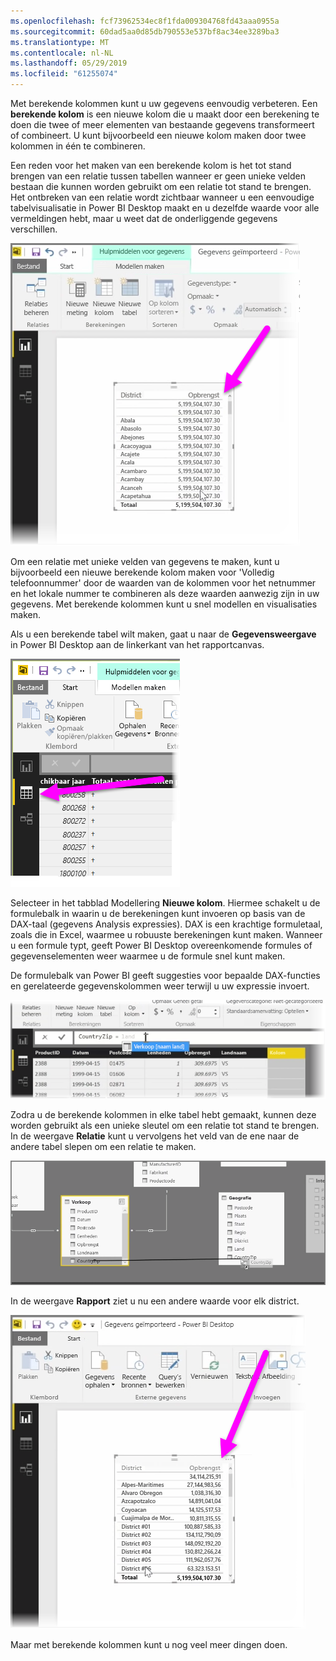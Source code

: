 ```yaml
---
ms.openlocfilehash: fcf73962534ec8f1fda009304768fd43aaa0955a
ms.sourcegitcommit: 60dad5aa0d85db790553e537bf8ac34ee3289ba3
ms.translationtype: MT
ms.contentlocale: nl-NL
ms.lasthandoff: 05/29/2019
ms.locfileid: "61255074"
---
```

Met berekende kolommen kunt u uw gegevens eenvoudig verbeteren. Een **berekende kolom** is een nieuwe kolom die u maakt door een berekening te doen die twee of meer elementen van bestaande gegevens transformeert of combineert. U kunt bijvoorbeeld een nieuwe kolom maken door twee kolommen in één te combineren.

Een reden voor het maken van een berekende kolom is het tot stand brengen van een relatie tussen tabellen wanneer er geen unieke velden bestaan die kunnen worden gebruikt om een relatie tot stand te brengen. Het ontbreken van een relatie wordt zichtbaar wanneer u een eenvoudige tabelvisualisatie in Power BI Desktop maakt en u dezelfde waarde voor alle vermeldingen hebt, maar u weet dat de onderliggende gegevens verschillen.

![](media/2-3-create-calculated-columns/2-3_1.png)

Om een relatie met unieke velden van gegevens te maken, kunt u bijvoorbeeld een nieuwe berekende kolom maken voor 'Volledig telefoonnummer' door de waarden van de kolommen voor het netnummer en het lokale nummer te combineren als deze waarden aanwezig zijn in uw gegevens. Met berekende kolommen kunt u snel modellen en visualisaties maken.

Als u een berekende tabel wilt maken, gaat u naar de **Gegevensweergave** in Power BI Desktop aan de linkerkant van het rapportcanvas.

![](media/2-3-create-calculated-columns/2-3_2.png)

Selecteer in het tabblad Modellering **Nieuwe kolom**. Hiermee schakelt u de formulebalk in waarin u de berekeningen kunt invoeren op basis van de DAX-taal (gegevens Analysis expressies). DAX is een krachtige formuletaal, zoals die in Excel, waarmee u robuuste berekeningen kunt maken. Wanneer u een formule typt, geeft Power BI Desktop overeenkomende formules of gegevenselementen weer waarmee u de formule snel kunt maken.

De formulebalk van Power BI geeft suggesties voor bepaalde DAX-functies en gerelateerde gegevenskolommen weer terwijl u uw expressie invoert.

![](media/2-3-create-calculated-columns/2-3_3.png)

Zodra u de berekende kolommen in elke tabel hebt gemaakt, kunnen deze worden gebruikt als een unieke sleutel om een relatie tot stand te brengen. In de weergave **Relatie** kunt u vervolgens het veld van de ene naar de andere tabel slepen om een relatie te maken.

![](media/2-3-create-calculated-columns/2-3_4.png)

In de weergave **Rapport** ziet u nu een andere waarde voor elk district.

![](media/2-3-create-calculated-columns/2-3_5.png)

Maar met berekende kolommen kunt u nog veel meer dingen doen.

